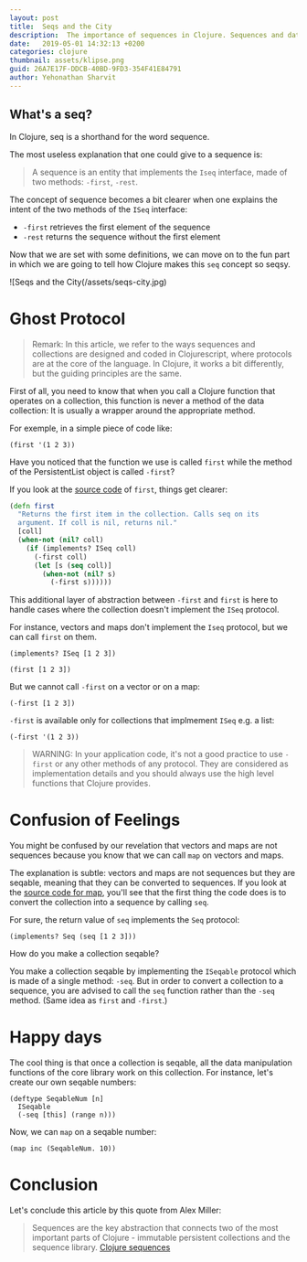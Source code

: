```yaml
---
layout: post
title:  Seqs and the City
description:  The importance of sequences in Clojure. Sequences and data collections. Lazy sequences.
date:   2019-05-01 14:32:13 +0200
categories: clojure
thumbnail: assets/klipse.png
guid: 26A7E17F-DDCB-40BD-9FD3-354F41E84791
author: Yehonathan Sharvit
---
```


## What's a seq?

In Clojure, seq is a shorthand for the word sequence.

The most useless explanation that one could give to a sequence is:

> A sequence is an entity that implements the `Iseq` interface, made of two methods: `-first`, `-rest`.

The concept of sequence becomes a bit clearer when one explains the intent of the two methods of the `ISeq` interface:

- `-first` retrieves the first element of the sequence 
- `-rest`  returns the sequence without the first element

Now that we are set with some definitions, we can move on to the fun part in which we are going to tell how Clojure makes this `seq` concept so seqsy.

![Seqs and the City(/assets/seqs-city.jpg)

# Ghost Protocol 

> Remark: In this article, we refer to the ways sequences and collections are designed and coded in Clojurescript, where protocols are at the core of the language. In Clojure, it works a bit differently, but the guiding principles are the same.

First of all, you need to know that when you call a Clojure function that operates on a collection, this function is never a method of the data collection: It is usually a wrapper around the appropriate method. 

For exemple, in a simple piece of code like:

~~~klipse
(first '(1 2 3))
~~~

Have you noticed that the function we use is called `first` while the method of the PersistentList object is called `-first`?  

If you look at the [source code](https://github.com/clojure/clojurescript/blob/95b13de8300123c3c984b80410475d5acd92af6f/src/main/cljs/cljs/core.cljs#L1228-L1237) of `first`, things get clearer:

~~~clojure
(defn first
  "Returns the first item in the collection. Calls seq on its
  argument. If coll is nil, returns nil."
  [coll]
  (when-not (nil? coll)
    (if (implements? ISeq coll)
      (-first coll)
      (let [s (seq coll)]
        (when-not (nil? s)
          (-first s))))))
~~~

This additional layer of abstraction between `-first` and `first` is here to handle cases where the collection doesn't implement the `ISeq` protocol.

For instance, vectors and maps don't implement the `Iseq` protocol, but we can call `first` on them.


~~~klipse
(implements? ISeq [1 2 3])
~~~

~~~klipse
(first [1 2 3])
~~~

But we cannot call `-first` on a vector or on a map:

~~~klipse
(-first [1 2 3])
~~~

`-first` is available only for collections that implmement `ISeq` e.g. a list:

~~~klipse
(-first '(1 2 3))
~~~

> WARNING: In your application code, it's not a good practice to use `-first` or any other methods of any protocol. They are considered as implementation details and you should always use the high level functions that Clojure provides.


# Confusion of Feelings

You might be confused by our revelation that vectors and maps are not sequences because you know that we can call `map` on vectors and maps. 

The explanation is subtle: vectors and maps are not sequences but they are seqable, meaning that they can be converted to sequences. If you look at the [source code for map](https://github.com/clojure/clojurescript/blob/95b13de8300123c3c984b80410475d5acd92af6f/src/main/cljs/cljs/core.cljs#L4709-4719), you'll see that the first thing the code does is to convert the collection into a sequence by calling `seq`. 

For sure, the return value of `seq` implements the `Seq` protocol:

~~~klipse
(implements? Seq (seq [1 2 3]))
~~~

How do you make a collection seqable? 

You make a collection seqable by implementing the `ISeqable` protocol which is made of a single method: `-seq`. But in order to convert a collection to a sequence, you are advised to call the `seq` function rather than the `-seq` method. (Same idea as `first` and `-first`.)


# Happy days

The cool thing is that once a collection is seqable, all the data manipulation functions of the core library work on this collection. For instance, let's create our own seqable numbers:

~~~klipse
(deftype SeqableNum [n]
  ISeqable
  (-seq [this] (range n)))
~~~

Now, we can `map` on a seqable number:

~~~klipse
(map inc (SeqableNum. 10))
~~~

# Conclusion

Let's conclude this article by this quote from Alex Miller:
> Sequences are the key abstraction that connects two of the most important parts of Clojure - immutable persistent collections and the sequence library. [Clojure sequences](http://insideclojure.org/2015/01/02/sequences/)



